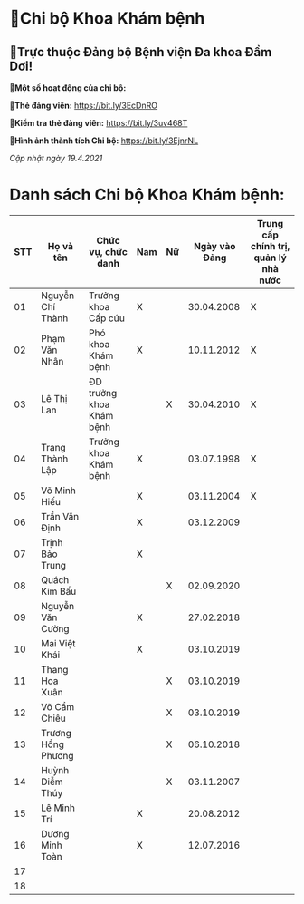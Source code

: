 # 👋Chi bộ Khoa Khám bệnh

 ## 👯Trực thuộc Đảng bộ Bệnh viện Đa khoa Đầm Dơi!

**🌱Một số hoạt động của chi bộ:**

**🌱Thẻ đảng viên:** https://bit.ly/3EcDnRO

**🌱Kiểm tra thẻ đảng viên:** https://bit.ly/3uv468T  

**🌱Hình ảnh thành tích Chi bộ:** https://bit.ly/3EjnrNL 

_Cập nhật ngày 19.4.2021_

# Danh sách Chi bộ Khoa Khám bệnh:

STT | Họ và tên | Chức vụ, chức danh | Nam | Nữ | Ngày vào Đảng | Trung cấp chính trị, quản lý nhà nước
-- | -- | -- | -- | -- | -- | --
01 | Nguyễn Chí Thành | Trưởng khoa Cấp cứu | X |  | 30.04.2008 | X 
02 | Phạm Văn Nhân | Phó khoa Khám bệnh | X |  | 10.11.2012 | X 
03 | Lê Thị Lan | ĐD trưởng khoa Khám bệnh | | X | 30.04.2010 | X
04 | Trang Thành Lập | Trưởng khoa Khám bệnh | X |  | 03.07.1998 | X 
05 | Võ Minh Hiếu | | X |  | 03.11.2004 | X
06 | Trần Văn Định | | X |  | 03.12.2009 | 
07 | Trịnh Bảo Trung | | X | | 
08 | Quách Kim Bấu | | | X | 02.09.2020 |
09 | Nguyễn Văn Cường | | X |  | 27.02.2018 |
10 | Mai Việt Khái | | X |  | 03.10.2019 |
11 | Thang Hoa Xuân | | | X | 03.10.2019 |
12 | Võ Cẩm Chiêu | | | X | 03.10.2019 |
13 | Trương Hồng Phương | | | X | 06.10.2018 |
14 | Huỳnh Diễm Thúy | | | X | 03.11.2007 |
15 | Lê Minh Trí | | X |  | 20.08.2012 |
16 | Dương Minh Toàn | | X | | 12.07.2016 |
17 |||||  
18 | ||||
